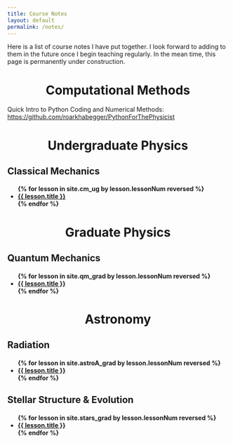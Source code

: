 ```yaml
---
title: Course Notes
layout: default
permalink: /notes/
---
```


Here is a list of course notes I have put together. I look forward to adding to them in the future once I begin teaching regularly. In the mean time, this page is permanently under construction. 


<!-- ################# -->
<!-- Computational Methods -->
<!-- ################# -->
<h1> <center> Computational Methods </center> </h1>
Quick Intro to Python Coding and Numerical Methods: <a href="https://github.com/roarkhabegger/PythonForThePhysicist">https://github.com/roarkhabegger/PythonForThePhysicist </a>


<!-- ################# -->
<!-- UNDERGRAD PHYSICS -->
<!-- ################# -->
<h1> <center> Undergraduate Physics </center> </h1>

<h2> Classical Mechanics </h2>
<h4>
<ul>
{% for lesson in site.cm_ug by lesson.lessonNum reversed %}
    <li><a href="{{ lesson.permalink }}">{{ lesson.title }}  </a></li>
{% endfor %}
</ul>
</h4>

<!-- <h2> Electrodynamics </h2>
<h4>
<ul>
{% for lesson in site.em_ug by lesson.lessonNum reversed %}
    <li><a href="{{ lesson.permalink }}">{{ lesson.title }}  </a></li>
{% endfor %}
</ul>
</h4> -->
<!--
<h2> Quantum Mechanics </h2>
<h4>
<ul>
{% for lesson in site.qm_ug by lesson.lessonNum reversed %}
    <li><a href="{{ lesson.permalink }}">{{ lesson.title }}  </a></li>
{% endfor %}
</ul>
</h4> -->

<!-- <h2> Statistical Mechanics & Thermodynamics </h2>
<h4>
<ul>
{% for lesson in site.sm_ug by lesson.lessonNum reversed %}
    <li><a href="{{ lesson.permalink }}">{{ lesson.title }}  </a></li>
{% endfor %}
</ul>
</h4> -->


<!-- ################# -->
<!-- GRAD PHYSICS      -->
<!-- ################# -->
<h1> <center> Graduate Physics </center> </h1>
<!--
<h2> Classical Mechanics </h2>
<h4>
<ul>
{% for lesson in site.cm_grad by lesson.lessonNum reversed %}
   <li><a href="{{ lesson.permalink }}"> {{ lesson.title }} </a></li>
{% endfor %}
</ul>
</h4> -->
<!--
<h2> Electromagnetism </h2>
<h4>
<ul>
{% for lesson in site.em_grad by lesson.lessonNum reversed %}
   <li><a href="{{ lesson.permalink }}"> {{ lesson.title }} </a></li>
{% endfor %}
</ul>
</h4> -->


<h2> Quantum Mechanics </h2>
<h4>
<ul>
{% for lesson in site.qm_grad by lesson.lessonNum reversed %}
    <li><a href="{{ lesson.permalink }}">{{ lesson.title }}  </a></li>
{% endfor %}
</ul>
</h4>


<!-- ################# -->
<!-- ASTRONOMY         -->
<!-- ################# -->
<h1> <center> Astronomy </center> </h1>

<h2> Radiation </h2>
<h4>
<ul>
{% for lesson in site.astroA_grad by lesson.lessonNum reversed %}
    <li><a href="{{ lesson.permalink }}">{{ lesson.title }}  </a></li>
{% endfor %}
</ul>
</h4>
<!--
<h2> Dynamics </h2>
<h4>
<ul>
{% for lesson in site.astroB_grad by lesson.lessonNum reversed %}
    <li><a href="{{ lesson.permalink }}">{{ lesson.title }}  </a></li>
{% endfor %}
</ul>
</h4> -->

<!-- <h2> Observational Astronomy </h2>
<h4>
<ul>
{% for lesson in site.obs_grad by lesson.lessonNum reversed %}
    <li><a href="{{ lesson.permalink }}">{{ lesson.title }}  </a></li>
{% endfor %}
</ul>
</h4> -->


<h2> Stellar Structure & Evolution </h2>
<h4>
<ul>
{% for lesson in site.stars_grad by lesson.lessonNum reversed %}
    <li><a href="{{ lesson.permalink }}">{{ lesson.title }}  </a></li>
{% endfor %}
</ul>
</h4>


<!-- <h2> Observational Cosmology </h2>
<h4>
<ul>
{% for lesson in site.cosmo_grad by lesson.lessonNum reversed %}
    <li><a href="{{ lesson.permalink }}">{{ lesson.title }}  </a></li>
{% endfor %}
</ul>
</h4>

<h2> Galaxies </h2>
<h4>
<ul>
{% for lesson in site.gals_grad by lesson.lessonNum reversed %}
    <li><a href="{{ lesson.permalink }}">{{ lesson.title }}  </a></li>
{% endfor %}
</ul>
</h4>

<h2> Interstellar Medium </h2>
<h4>
<ul>
{% for lesson in site.ism_grad by lesson.lessonNum reversed %}
    <li><a href="{{ lesson.permalink }}">{{ lesson.title }}  </a></li>
{% endfor %}
</ul>
</h4> -->
